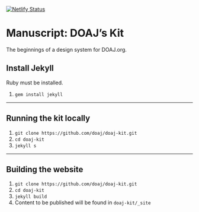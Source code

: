 [![Netlify Status](https://api.netlify.com/api/v1/badges/67fa3a98-d9e6-4784-95c7-06a0c5f3183d/deploy-status)](https://app.netlify.com/sites/doaj-kit/deploys)

# Manuscript: DOAJ’s Kit

The beginnings of a design system for DOAJ.org.

## Install Jekyll

Ruby must be installed.

1. `gem install jekyll`

---

## Running the kit locally

1. `git clone https://github.com/doaj/doaj-kit.git`
2. `cd doaj-kit`
3. `jekyll s`

---

## Building the website

1. `git clone https://github.com/doaj/doaj-kit.git`
2. `cd doaj-kit`
3. `jekyll build`
4. Content to be published will be found in `doaj-kit/_site`
